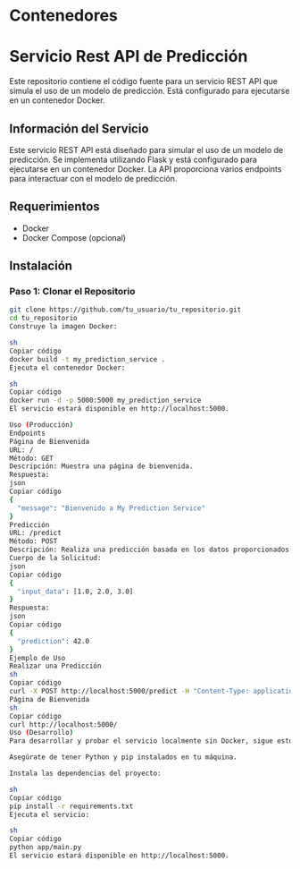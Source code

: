 # Contenedores
# Servicio Rest API de Predicción

Este repositorio contiene el código fuente para un servicio REST API que simula el uso de un modelo de predicción. Está configurado para ejecutarse en un contenedor Docker.

## Información del Servicio

Este servicio REST API está diseñado para simular el uso de un modelo de predicción. Se implementa utilizando Flask y está configurado para ejecutarse en un contenedor Docker. La API proporciona varios endpoints para interactuar con el modelo de predicción.

## Requerimientos

- Docker
- Docker Compose (opcional)

## Instalación

### Paso 1: Clonar el Repositorio

```sh
git clone https://github.com/tu_usuario/tu_repositorio.git
cd tu_repositorio
Construye la imagen Docker:

sh
Copiar código
docker build -t my_prediction_service .
Ejecuta el contenedor Docker:

sh
Copiar código
docker run -d -p 5000:5000 my_prediction_service
El servicio estará disponible en http://localhost:5000.

Uso (Producción)
Endpoints
Página de Bienvenida
URL: /
Método: GET
Descripción: Muestra una página de bienvenida.
Respuesta:
json
Copiar código
{
  "message": "Bienvenido a My Prediction Service"
}
Predicción
URL: /predict
Método: POST
Descripción: Realiza una predicción basada en los datos proporcionados.
Cuerpo de la Solicitud:
json
Copiar código
{
  "input_data": [1.0, 2.0, 3.0]
}
Respuesta:
json
Copiar código
{
  "prediction": 42.0
}
Ejemplo de Uso
Realizar una Predicción
sh
Copiar código
curl -X POST http://localhost:5000/predict -H "Content-Type: application/json" -d '{"input_data": [1.0, 2.0, 3.0]}'
Página de Bienvenida
sh
Copiar código
curl http://localhost:5000/
Uso (Desarrollo)
Para desarrollar y probar el servicio localmente sin Docker, sigue estos pasos:

Asegúrate de tener Python y pip instalados en tu máquina.

Instala las dependencias del proyecto:

sh
Copiar código
pip install -r requirements.txt
Ejecuta el servicio:

sh
Copiar código
python app/main.py
El servicio estará disponible en http://localhost:5000.
